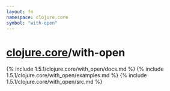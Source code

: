 ```yaml
---
layout: fn
namespace: clojure.core
symbol: "with-open"
---
```


# [clojure.core](../)/with-open

{% include 1.5.1/clojure.core/with_open/docs.md %}
{% include 1.5.1/clojure.core/with_open/examples.md %}
{% include 1.5.1/clojure.core/with_open/src.md %}

